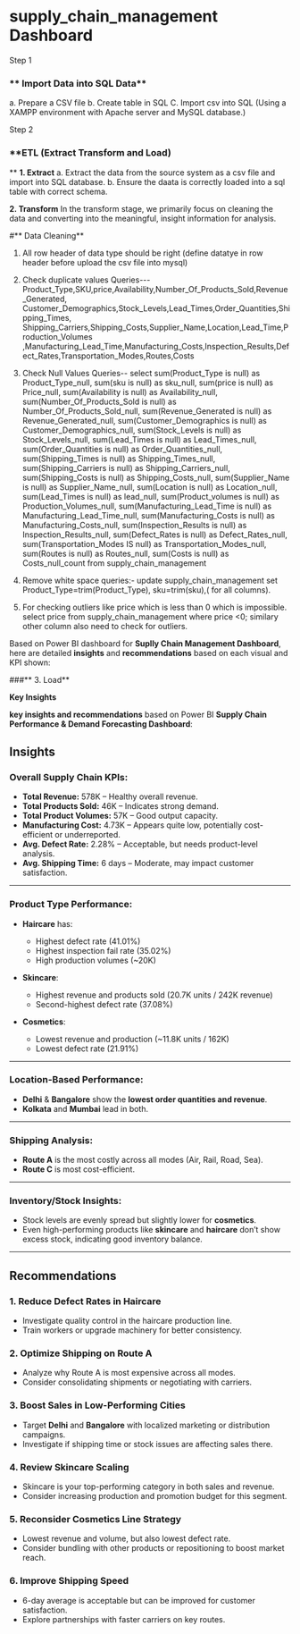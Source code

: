 # supply_chain_management Dashboard

Step 1
### ** Import Data into SQL Data**
a. Prepare a CSV file 
b. Create table in SQL
C. Import csv into SQL (Using a XAMPP environment with Apache server and MySQL database.)

Step 2
### **ETL (Extract Transform and Load) 
**
**1. Extract**
 a. Extract the data from the source system as a csv file and import into SQL database.
 b. Ensure the daata is correctly loaded into a sql table with correct schema.

**2. Transform**
  In the transform stage, we primarily focus on cleaning the data and converting into the meaningful, insight information for analysis.
  
#** Data Cleaning**
1. All row header of data type should be right (define datatye in row header before upload the csv file into mysql)
2. Check duplicate values 
Queries---
    Product_Type,SKU,price,Availability,Number_Of_Products_Sold,Revenue_Generated,
	Customer_Demographics,Stock_Levels,Lead_Times,Order_Quantities,Shipping_Times,
	Shipping_Carriers,Shipping_Costs,Supplier_Name,Location,Lead_Time,Production_Volumes
	,Manufacturing_Lead_Time,Manufacturing_Costs,Inspection_Results,Defect_Rates,Transportation_Modes,Routes,Costs

3. Check Null Values
Queries--
    select sum(Product_Type is null) as Product_Type_null,
       sum(sku is null) as sku_null,
       sum(price is null) as Price_null,
       sum(Availability is null) as Availability_null,
       sum(Number_Of_Products_Sold is null) as Number_Of_Products_Sold_null,
       sum(Revenue_Generated is null) as Revenue_Generated_null,
       sum(Customer_Demographics is null) as Customer_Demographics_null,
       sum(Stock_Levels is null) as Stock_Levels_null,
       sum(Lead_Times is null) as Lead_Times_null,
       sum(Order_Quantities is null) as Order_Quantities_null,
       sum(Shipping_Times is null) as Shipping_Times_null,
       sum(Shipping_Carriers is null) as Shipping_Carriers_null,
       sum(Shipping_Costs is null) as Shipping_Costs_null,
       sum(Supplier_Name is null) as Supplier_Name_null,
       sum(Location is null) as Location_null,
       sum(Lead_Times is null) as lead_null,
       sum(Product_volumes is null) as Production_Volumes_null,
       sum(Manufacturing_Lead_Time is null) as Manufacturing_Lead_Time_null,
       sum(Manufacturing_Costs is null) as Manufacturing_Costs_null,
       sum(Inspection_Results is null) as Inspection_Results_null,
       sum(Defect_Rates is null) as Defect_Rates_null,
       sum(Transportation_Modes IS null) as Transportation_Modes_null,
       sum(Routes is null) as Routes_null,
       sum(Costs is null) as Costs_null_count from supply_chain_management

4. Remove white space
queries:- 
  update supply_chain_management set Product_Type=trim(Product_Type),
sku=trim(sku),( for all columns).

5. For checking outliers like price which is less than 0 which is impossible.
select price from supply_chain_management where price <0;
 similary other column also need to check for outliers.

Based on Power BI dashboard for **Suplly Chain Management Dashboard**, here are detailed **insights** and **recommendations** based on each visual and KPI shown:

###** 3. Load**

**Key Insights**

**key insights and recommendations** based on Power BI **Supply Chain Performance & Demand Forecasting Dashboard**:

##  **Insights**

### Overall Supply Chain KPIs:

* **Total Revenue:** 578K – Healthy overall revenue.
* **Total Products Sold:** 46K – Indicates strong demand.
* **Total Product Volumes:** 57K – Good output capacity.
* **Manufacturing Cost:** 4.73K – Appears quite low, potentially cost-efficient or underreported.
* **Avg. Defect Rate:** 2.28% – Acceptable, but needs product-level analysis.
* **Avg. Shipping Time:** 6 days – Moderate, may impact customer satisfaction.

---

### Product Type Performance:

* **Haircare** has:

  * Highest defect rate (41.01%)
  * Highest inspection fail rate (35.02%)
  * High production volumes (\~20K)
* **Skincare**:

  * Highest revenue and products sold (20.7K units / 242K revenue)
  * Second-highest defect rate (37.08%)
* **Cosmetics**:

  * Lowest revenue and production (\~11.8K units / 162K)
  * Lowest defect rate (21.91%)

---

###  Location-Based Performance:

* **Delhi** & **Bangalore** show the **lowest order quantities and revenue**.
* **Kolkata** and **Mumbai** lead in both.

---

###  Shipping Analysis:

* **Route A** is the most costly across all modes (Air, Rail, Road, Sea).
* **Route C** is most cost-efficient.

---

###  Inventory/Stock Insights:

* Stock levels are evenly spread but slightly lower for **cosmetics**.
* Even high-performing products like **skincare** and **haircare** don’t show excess stock, indicating good inventory balance.

---

##  **Recommendations**

### 1. **Reduce Defect Rates in Haircare**

* Investigate quality control in the haircare production line.
* Train workers or upgrade machinery for better consistency.

### 2. **Optimize Shipping on Route A**

* Analyze why Route A is most expensive across all modes.
* Consider consolidating shipments or negotiating with carriers.

### 3. **Boost Sales in Low-Performing Cities**

* Target **Delhi** and **Bangalore** with localized marketing or distribution campaigns.
* Investigate if shipping time or stock issues are affecting sales there.

### 4. **Review Skincare Scaling**

* Skincare is your top-performing category in both sales and revenue.
* Consider increasing production and promotion budget for this segment.

### 5. **Reconsider Cosmetics Line Strategy**

* Lowest revenue and volume, but also lowest defect rate.
* Consider bundling with other products or repositioning to boost market reach.

### 6. **Improve Shipping Speed**

* 6-day average is acceptable but can be improved for customer satisfaction.
* Explore partnerships with faster carriers on key routes.




